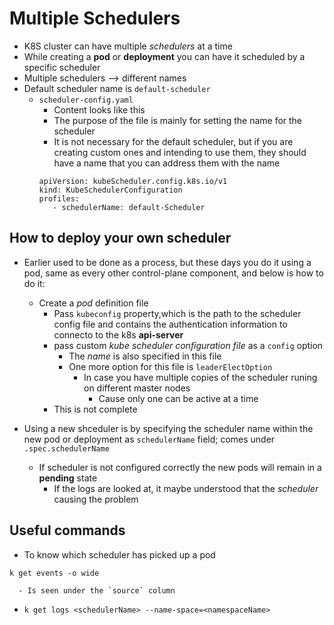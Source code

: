Multiple Schedulers
===================

- K8S cluster can have multiple *schedulers* at a time
- While creating a **pod** or **deployment** you can have it scheduled by a specific scheduler
- Multiple schedulers --> different names
- Default scheduler name is `default-scheduler`
   - `scheduler-config.yaml`
      - Content looks like this
      - The purpose of the file is mainly for setting the name for the scheduler
      - It is not necessary for the default scheduler, but if you are creating custom ones and intending to use them, they should have a name that you can address them with the name
      ```
      apiVersion: kubeScheduler.config.k8s.io/v1
      kind: KubeSchedulerConfiguration
      profiles:
         - schedulerName: default-Scheduler
      ```

## How to deploy your own scheduler
- Earlier used to be done as a process, but these days you do it using a pod, same as every other control-plane component, and below is how to do it:
   - Create a *pod* definition file
      - Pass `kubeconfig` property,which is the path to the scheduler config file and contains the authentication information to connecto to the k8s **api-server**
      - pass custom *kube scheduler configuration file* as a `config` option
         - The *name* is also specified in this file
         - One more option for this file is `leaderElectOption`
            - In case you have multiple copies of the scheduler runing on different master nodes
               - Cause only one can be active at a time
      - This is not complete


- Using a new shceduler is by specifying the scheduler name within the new pod or deployment as `schedulerName` field; comes under `.spec.schedulerName`
   - If scheduler is not configured correctly the new pods will remain in a **pending** state
      - If the logs are looked at, it maybe understood that the *scheduler* causing the problem

## Useful commands
   - To know which scheduler has picked up a pod
   ```
   k get events -o wide
   ```
      - Is seen under the `source` column
   - `k get logs <schedulerName> --name-space=<namespaceName>`
